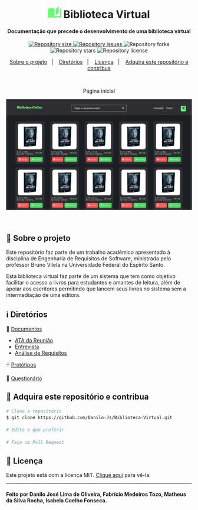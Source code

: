 <h1 align="center">
    <img alt="Biblioteca Virtual" src="https://github.com/Danilo-Js/Biblioteca-Virtual/blob/main/Protótipos/Vector.png" width="35"/> Biblioteca Virtual
</h1>

<h4 align="center">
  Documentação que precede o desenvolvimento de uma biblioteca virtual
</h4>

<p align="center">
  <a href="https://img.shields.io/github/repo-size/Danilo-Js/Biblioteca-Virtual/commits/master">
    <img alt="Repository size" src="https://img.shields.io/github/repo-size/Danilo-Js/Biblioteca-Virtual">
  </a>

  <a href="https://img.shields.io/github/issues/Danilo-Js/Biblioteca-Virtual/issues">
    <img alt="Repository issues" src="https://img.shields.io/github/issues/Danilo-Js/Biblioteca-Virtual">
  </a>
  
  <img alt="Repository forks" src="https://img.shields.io/github/forks/Danilo-Js/Biblioteca-Virtual">
  
  <img alt="Repository stars" src="https://img.shields.io/github/stars/Danilo-Js/Biblioteca-Virtual">
  
  <img alt="Repository license" src="https://img.shields.io/github/license/Danilo-Js/Biblioteca-Virtual">
  
</p>

<p align="center" direction="row">
  <a href="#rocket-sobre-o-projeto">Sobre o projeto</a>&nbsp;&nbsp;&nbsp;|&nbsp;&nbsp;&nbsp;
  <a href="#information_source-diretórios">Diretórios</a>&nbsp;&nbsp;&nbsp;|&nbsp;&nbsp;&nbsp;
  <a href="#memo-licença">Licença</a>&nbsp;&nbsp;&nbsp;|&nbsp;&nbsp;&nbsp;
  <a href="#busts_in_silhouette-adquira-este-repositório-e-contribua">Adquira este repositório e contribua</a>
</p>

</br>

<p align="center">Página inicial</p>
<p align="center">
  <img alt="Web" width="600" height="300" src="https://github.com/Danilo-Js/Biblioteca-Virtual/blob/main/Protótipos/Home.png">
</p>

</br>

## :rocket: Sobre o projeto
Este repositório faz parte de um trabalho acadêmico apresentado à disciplina de Engenharia de Requisitos de Software, ministrada pelo professor Bruno Vilela na Universidade Federal do Espírito Santo.

Esta biblioteca virtual faz parte de um sistema que tem como objetivo facilitar o acesso a livros para estudantes e amantes de leitura, além de apoiar aos escritores permitindo que lancem seus livros no sistema sem a intermediação de uma editora.

## :information_source: Diretórios
:file_folder: [Documentos](https://github.com/Danilo-Js/Biblioteca-Virtual/tree/main/Documentos)
* [ATA da Reunião](https://github.com/Danilo-Js/Biblioteca-Virtual/blob/main/Documentos/ATA%20da%20reuniao.pdf)
* [Entrevista](https://github.com/Danilo-Js/Biblioteca-Virtual/blob/main/Documentos/Entrevista.pdf)
* [Análise de Requisitos](https://google.com)

:black_joker: [Protótipos](https://github.com/Danilo-Js/Biblioteca-Virtual/tree/main/Protótipos)

:page_with_curl: [Questionário](https://github.com/Danilo-Js/Biblioteca-Virtual/tree/main/Questionário)

## :busts_in_silhouette: Adquira este repositório e contribua

```bash
# Clone o repositório
$ git clone https://github.com/Danilo-Js/Biblioteca-Virtual.git

# Edite o que preferir

# Faça um Pull Request
```


## :memo: Licença
Este projeto está com a licença MIT. [Clique aqui](https://github.com/Danilo-Js/Biblioteca-Virtual/blob/master/LICENSE) para vê-la.

---

#### Feito por Danilo José Lima de Oliveira, Fabrício Medeiros Tozo, Matheus da Silva Rocha, Isabela Coelho Fonseca.
